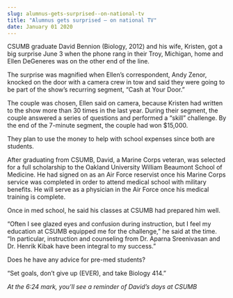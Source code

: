 ```yaml
---
slug: alumnus-gets-surprised--on-national-tv
title: "Alumnus gets surprised – on national TV"
date: January 01 2020
---
```


 
<p>
  CSUMB graduate David Bennion (Biology, 2012) and his wife, Kristen, got a big
  surprise June 3 when the phone rang in their Troy, Michigan, home and Ellen
  DeGeneres was on the other end of the line.
</p>
<p>
  The surprise was magnified when Ellen’s correspondent, Andy Zenor, knocked on
  the door with a camera crew in tow and said they were going to be part of the
  show’s recurring segment, “Cash at Your Door.”
</p>
<p>
  The couple was chosen, Ellen said on camera, because Kristen had written to
  the show more than 30 times in the last year. During their segment, the couple
  answered a series of questions and performed a “skill” challenge. By the end
  of the 7&#45;minute segment, the couple had won $15,000.
</p>
<p>
  They plan to use the money to help with school expenses since both are
  students.
</p>
<p>
  After graduating from CSUMB, David, a Marine Corps veteran, was selected for a
  full scholarship to the Oakland University William Beaumont School of
  Medicine. He had signed on as an Air Force reservist once his Marine Corps
  service was completed in order to attend medical school with military
  benefits. He will serve as a physician in the Air Force once his medical
  training is complete.
</p>
<p>Once in med school, he said his classes at CSUMB had prepared him well.</p>
<p>
  “Often I see glazed eyes and confusion during instruction, but I feel my
  education at CSUMB equipped me for the challenge,” he said at the time. “In
  particular, instruction and counseling from Dr. Aparna Sreenivasan and Dr.
  Henrik Kibak have been integral to my success.”
</p>
<p>Does he have any advice for pre&#45;med students?</p>
<p>“Set goals, don’t give up &#40;EVER&#41;, and take Biology 414.”</p>
<p><em>At the 6:24 mark, you’ll see a reminder of David’s days at CSUMB</em></p>
 
